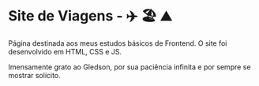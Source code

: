 # Site de Viagens -  ✈️ 🏖️ ⛰️

Página destinada aos meus estudos básicos de Frontend.
O site foi desenvolvido em HTML, CSS e JS.

Imensamente grato ao Gledson, por sua paciência infinita e por sempre se mostrar solícito.
